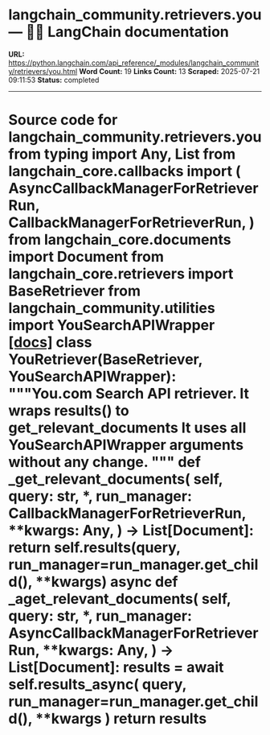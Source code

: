 # langchain_community.retrievers.you — 🦜🔗 LangChain  documentation

**URL:** https://python.langchain.com/api_reference/_modules/langchain_community/retrievers/you.html
**Word Count:** 19
**Links Count:** 13
**Scraped:** 2025-07-21 09:11:53
**Status:** completed

---

# Source code for langchain\_community.retrievers.you               from typing import Any, List          from langchain_core.callbacks import (         AsyncCallbackManagerForRetrieverRun,         CallbackManagerForRetrieverRun,     )     from langchain_core.documents import Document     from langchain_core.retrievers import BaseRetriever          from langchain_community.utilities import YouSearchAPIWrapper                              [[docs]](https://python.langchain.com/api_reference/community/retrievers/langchain_community.retrievers.you.YouRetriever.html#langchain_community.retrievers.you.YouRetriever)     class YouRetriever(BaseRetriever, YouSearchAPIWrapper):         """You.com Search API retriever.              It wraps results() to get_relevant_documents         It uses all YouSearchAPIWrapper arguments without any change.         """              def _get_relevant_documents(             self,             query: str,             *,             run_manager: CallbackManagerForRetrieverRun,             **kwargs: Any,         ) -> List[Document]:             return self.results(query, run_manager=run_manager.get_child(), **kwargs)              async def _aget_relevant_documents(             self,             query: str,             *,             run_manager: AsyncCallbackManagerForRetrieverRun,             **kwargs: Any,         ) -> List[Document]:             results = await self.results_async(                 query, run_manager=run_manager.get_child(), **kwargs             )             return results